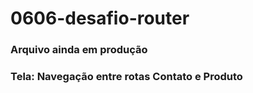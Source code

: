 # 0606-desafio-router

### Arquivo ainda em produção

### Tela: Navegação entre rotas Contato e Produto
